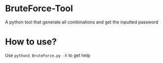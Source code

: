 # BruteForce-Tool
  A python tool that generate all combinations and get the inputted password

# How to use?
  Use `python3 BruteForce.py -h` to get help
